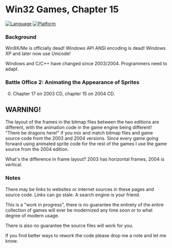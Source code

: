 # Win32 Games, Chapter 15

[![Language](https://img.shields.io/badge/Language%20-C++-blue.svg)](https://github.com/GeorgePimpleton/Win32-games/)
[![Platform](https://img.shields.io/badge/Platform%20-Win32-blue.svg)](https://github.com/GeorgePimpleton/Win32-games/)

### Background

Win9X/Me is officially dead!  Windows API ANSI encoding is dead!  Windows XP and later now use Unicode!

Windows and C/C++ have changed since 2003/2004.  Programmers need to adapt.

### Battle Office 2: Animating the Appearance of Sprites

0. Chapter 17 on 2003 CD, chapter 15 on 2004 CD.

## WARNING!

The layout of the frames in the bitmap files between the two editions are different, with the animation code in the game engine being different!  "There be dragons here!" if you mix and match bitmap files and game source code from the 2003 and 2004 versions.  Since every game going forward using animated sprite code for the rest of the games I use the game source from the 2004 edition.

What's the difference in frame layout?  2003 has horizontal frames, 2004 is vertical.

### Notes

There may be links to websites or internet sources in these pages and source code. Links can go stale. A search engine is your friend.

This is a "work in progress", there is no guarantee the entirety of the entire collection of games will ever be modernized any time soon or to what degree of modern usage.

There is also no guarantee the source files will work for you.

If you find better ways to rework the code please drop me a note and let me know.
